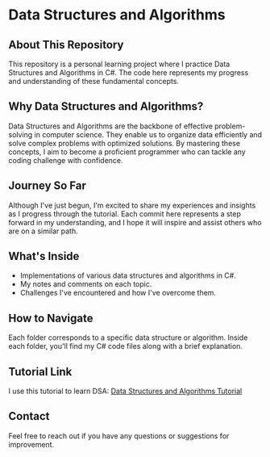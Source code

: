 # Data Structures and Algorithms

## About This Repository
This repository is a personal learning project where I practice Data Structures and Algorithms in C#. The code here represents my progress and understanding of these fundamental concepts.

## Why Data Structures and Algorithms?
Data Structures and Algorithms are the backbone of effective problem-solving in computer science. They enable us to organize data efficiently and solve complex problems with optimized solutions. By mastering these concepts, I aim to become a proficient programmer who can tackle any coding challenge with confidence.

## Journey So Far
Although I've just begun, I'm excited to share my experiences and insights as I progress through the tutorial. Each commit here represents a step forward in my understanding, and I hope it will inspire and assist others who are on a similar path.

## What's Inside
- Implementations of various data structures and algorithms in C#.
- My notes and comments on each topic.
- Challenges I've encountered and how I've overcome them.

## How to Navigate
Each folder corresponds to a specific data structure or algorithm. Inside each folder, you'll find my C# code files along with a brief explanation.

## Tutorial Link
I use this tutorial to learn DSA: [Data Structures and Algorithms Tutorial](https://example.com/your-tutorial-link)

## Contact
Feel free to reach out if you have any questions or suggestions for improvement.
